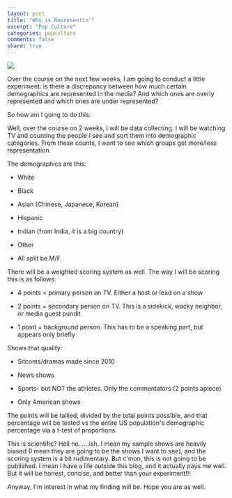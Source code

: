 ```yaml
---
layout: post
title: "Who is Representin'"
excerpt: "Pop Culture"
categories: popculture
comments: false
share: true
---
```


![](http://www.media-action-media.com/wp-content/uploads/2012/12/Smaller-Logo-Represent.-.jpg)




Over the course on the next few weeks, I am going to conduct a little experiment: is there a discrepancy between how much certain demographics are represented in the media? And which ones are overly represented and which ones are under represented?



So how am I going to do this:


Well, over the course on 2 weeks, I will be data collecting. I will be watching TV and counting the people I see and sort them into demographic categories. From these counts, I want to see which groups get more/less representation.

The demographics are this:

- White

- Black

- Asian (Chinese, Japanese, Korean)

- Hispanic

- Indian (from India, it is a big country)

- Other


- All split be M/F




There will be a weighted scoring system as well. The way I will be scoring this is as follows:


- 4 points = primary person on TV. Either a host or lead on a show

- 2 points = secondary person on TV. This is a sidekick, wacky neighbor, or media guest pundit

- 1 point = background person. This has to be a speaking part, but appears only briefly


Shows that qualify:

- Sitcoms/dramas made since 2010

- News shows

- Sports- but NOT the athletes. Only the commentators (2 points apiece)

- Only American shows


The points will be tallied, divided by the total points possible, and that percentage will be tested vs the entire US population's demographic percentage via a t-test of proportions. 


This is scientific? Hell no......ish. I mean my sample shows are heavily biased (I mean they are going to be the shows I want to see), and the scoring system is a bit rudimentary. But c'mon, this is not going to be published. I mean I have a life outside this blog, and it actually pays me well. But it will be honest, concise, and better than your experiment!!!





Anyway, I'm interest in what my finding will be. Hope you are as well.
